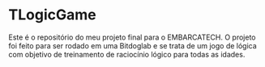 # TLogicGame
Este é o repositório do meu projeto final para o EMBARCATECH. O projeto foi feito para ser rodado em uma Bitdoglab e se trata de um jogo de lógica com objetivo de treinamento de raciocínio lógico para todas as idades.

